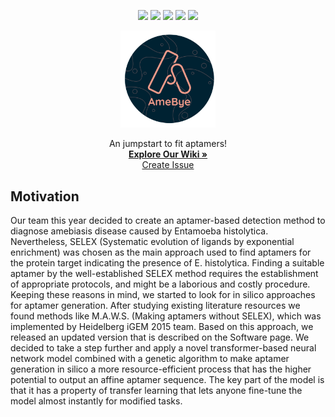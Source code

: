 <!-- PROJECT SHIELDS -->
<!--
*** https://www.markdownguide.org/basic-syntax/#reference-style-links
-->


<p align="center">
  <a href="https://github.com/iGEM-Vilnius/Software/graphs/contributors" ><img src="https://img.shields.io/github/contributors/iGEM-Vilnius/Software.svg?style=for-the-badge"></a>
  <a href="https://github.com/iGEM-Vilnius/Software/network/members" ><img src="https://img.shields.io/github/forks/iGEM-Vilnius/Software.svg?style=for-the-badge"></a>
  <a href="https://github.com/iGEM-Vilnius/Software/stargazers" ><img src="https://img.shields.io/github/stars/iGEM-Vilnius/Software.svg?style=for-the-badge"></a>
  <a href="https://github.com/iGEM-Vilnius/Software/issues" ><img src="https://img.shields.io/github/issues/iGEM-Vilnius/Software.svg?style=for-the-badge"></a>
  <a href="https://github.com/iGEM-Vilnius/Software/blob/main/TEA/LICENSE.txt" ><img src="https://img.shields.io/github/license/othneildrew/Best-README-Template.svg?style=for-the-badge"></a>
</p>



<p align="center">
  <img src="TEA/images/logo_no_background.png" alt="Logo" width="30%" height="30%">

  <p align="center">
    An jumpstart to fit aptamers!
    <br />
    <a href="https://2021.igem.org/Team:Vilnius-Lithuania"><strong>Explore Our Wiki »</strong></a>
    <br />
    <a href="https://github.com/iGEM-Vilnius/Software/issues">Create Issue</a>
  </p>
  
</p>



## Motivation

Our team this year decided to create an aptamer-based detection method to diagnose amebiasis disease caused by Entamoeba histolytica. Nevertheless, SELEX (Systematic evolution of ligands by exponential enrichment) was chosen as the main approach used to find aptamers for the protein target indicating the presence of E. histolytica. Finding a suitable aptamer by the well-established SELEX method requires the establishment of appropriate protocols, and might be a laborious and costly procedure. Keeping these reasons in mind, we started to look for in silico approaches for aptamer generation. After studying existing literature resources we found methods like M.A.W.S. (Making aptamers without SELEX), which was implemented by Heidelberg iGEM 2015 team. Based on this approach, we released an updated version that is described on the Software page. We decided to take a step further and apply a novel transformer-based neural network model  combined with a genetic algorithm to make aptamer generation in silico a more resource-efficient process that has the higher potential to output an affine aptamer sequence. The key part of the model is that it has a property of transfer learning that lets anyone fine-tune the model almost instantly for modified tasks.


